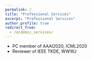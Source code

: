```yaml
---
permalink: /
title: "Professional Services"
excerpt: "Professional Services"
author_profile: true
redirect_from: 
  - /acdemic_services/
---
```


* PC member of AAAI2020, ICML2020
* Reviewer of IEEE TKDE, WWWJ

